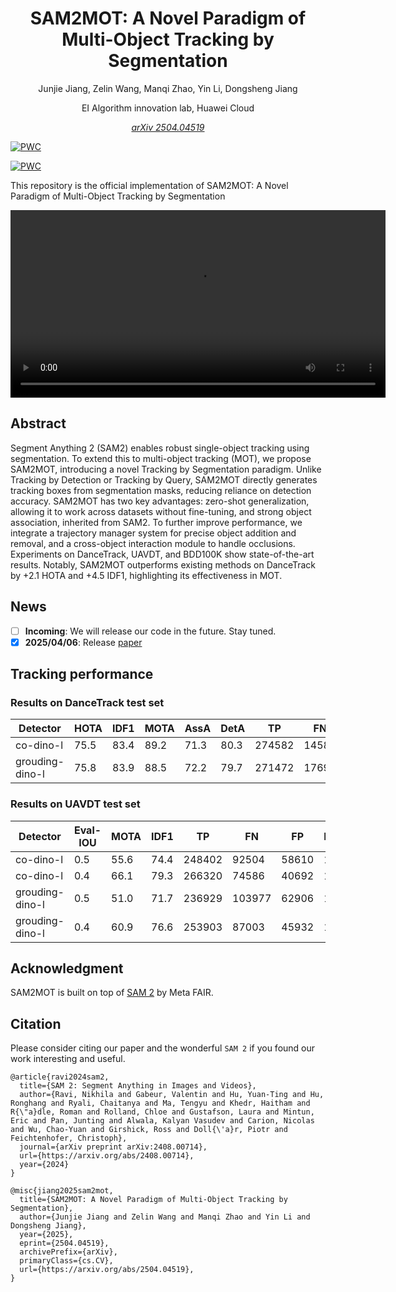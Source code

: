 <div align="center">

# SAM2MOT: A Novel Paradigm of Multi-Object Tracking by Segmentation

Junjie Jiang, Zelin Wang, Manqi Zhao, Yin Li, Dongsheng Jiang

EI Algorithm innovation lab, Huawei Cloud

*[arXiv 2504.04519](https://arxiv.org/abs/2504.04519)*
</div>


[![PWC](https://img.shields.io/endpoint.svg?url=https://paperswithcode.com/badge/sam2mot-a-novel-paradigm-of-multi-object/multi-object-tracking-on-dancetrack)](https://paperswithcode.com/sota/multi-object-tracking-on-dancetrack?p=sam2mot-a-novel-paradigm-of-multi-object)

[![PWC](https://img.shields.io/endpoint.svg?url=https://paperswithcode.com/badge/sam2mot-a-novel-paradigm-of-multi-object/multi-object-tracking-on-uavdt)](https://paperswithcode.com/sota/multi-object-tracking-on-uavdt?p=sam2mot-a-novel-paradigm-of-multi-object)

This repository is the official implementation of SAM2MOT: A Novel Paradigm of Multi-Object Tracking by Segmentation

<video src="asset/demo-video.mp4" controls width="600"></video>

## Abstract
Segment Anything 2 (SAM2) enables robust single-object tracking using segmentation. To extend this to multi-object tracking (MOT), we propose SAM2MOT, introducing a novel Tracking by Segmentation paradigm. Unlike Tracking by Detection or Tracking by Query, SAM2MOT directly generates tracking boxes from segmentation masks, reducing reliance on detection accuracy. SAM2MOT has two key advantages: zero-shot generalization, allowing it to work across datasets without fine-tuning, and strong object association, inherited from SAM2. To further improve performance, we integrate a trajectory manager system for precise object addition and removal, and a cross-object interaction module to handle occlusions. Experiments on DanceTrack, UAVDT, and BDD100K show state-of-the-art results. Notably, SAM2MOT outperforms existing methods on DanceTrack by +2.1 HOTA and +4.5 IDF1, highlighting its effectiveness in MOT.

## News
- [ ] **Incoming**: We will release our code in the future. Stay tuned.
- [x] **2025/04/06**: Release [paper](https://arxiv.org/abs/2504.04519)

## Tracking performance
### Results on DanceTrack test set
| Detector       | HOTA | IDF1 | MOTA | AssA | DetA | TP     | FN    | FP    | IDSW |
|----------------|------|------|------|------|------|--------|-------|-------|------|
|co-dino-l       | 75.5 | 83.4 | 89.2 | 71.3 | 80.3 | 274582 | 14584 | 15653 | 854  |
|grouding-dino-l | 75.8 | 83.9 | 88.5 | 72.2 | 79.7 | 271472 | 17694 | 14650 | 879  |

### Results on UAVDT test set
| Detector       | Eval-IOU | MOTA | IDF1 | TP     | FN     | FP    | IDSW | MT  | ML  |
|----------------|----------|------|------|--------|--------|-------|------|-----|-----|
|co-dino-l       | 0.5      | 55.6 | 74.4 | 248402 | 92504  | 58610 | 141  | 742 | 161 |
|co-dino-l       | 0.4      | 66.1 | 79.3 | 266320 | 74586  | 40692 | 136  | 816 | 147 |
|grouding-dino-l | 0.5      | 51.0 | 71.7 | 236929 | 103977 | 62906 | 139  | 694 | 189 |
|grouding-dino-l | 0.4      | 60.9 | 76.6 | 253903 | 87003  | 45932 | 155  | 767 | 171 |

## Acknowledgment

SAM2MOT is built on top of [SAM 2](https://github.com/facebookresearch/sam2?tab=readme-ov-file) by Meta FAIR.

## Citation

Please consider citing our paper and the wonderful `SAM 2` if you found our work interesting and useful.
```
@article{ravi2024sam2,
  title={SAM 2: Segment Anything in Images and Videos},
  author={Ravi, Nikhila and Gabeur, Valentin and Hu, Yuan-Ting and Hu, Ronghang and Ryali, Chaitanya and Ma, Tengyu and Khedr, Haitham and R{\"a}dle, Roman and Rolland, Chloe and Gustafson, Laura and Mintun, Eric and Pan, Junting and Alwala, Kalyan Vasudev and Carion, Nicolas and Wu, Chao-Yuan and Girshick, Ross and Doll{\'a}r, Piotr and Feichtenhofer, Christoph},
  journal={arXiv preprint arXiv:2408.00714},
  url={https://arxiv.org/abs/2408.00714},
  year={2024}
}

@misc{jiang2025sam2mot,
  title={SAM2MOT: A Novel Paradigm of Multi-Object Tracking by Segmentation}, 
  author={Junjie Jiang and Zelin Wang and Manqi Zhao and Yin Li and Dongsheng Jiang},
  year={2025},
  eprint={2504.04519},
  archivePrefix={arXiv},
  primaryClass={cs.CV},
  url={https://arxiv.org/abs/2504.04519}, 
}
```
